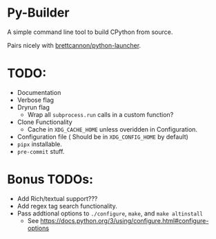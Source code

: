 # Py-Builder 
A simple command line tool to build CPython from source.

Pairs nicely with [brettcannon/python-launcher](https://github.com/brettcannon/python-launcher).

# TODO:
  - Documentation 
  - Verbose flag 
  - Dryrun flag
    - Wrap all `subprocess.run` calls in a custom function?
  - Clone Functionality
    - Cache in `XDG_CACHE_HOME` unless overidden in Configuration.
  - Configuration file ( Should be in `XDG_CONFIG_HOME` by default)
  - `pipx` installable.
  - `pre-commit` stuff.

# Bonus TODOs:
  - Add Rich/textual support???
  - Add regex tag search functionality.
  - Pass addtional options to `./configure`, `make`, and `make altinstall`
    - See https://docs.python.org/3/using/configure.html#configure-options
